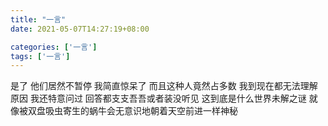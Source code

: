 ```yaml
---
title: "一言"
date: 2021-05-07T14:27:19+08:00

categories: ['一言']
tags: ['一言']
---
```


是了 他们居然不暂停 我简直惊呆了 而且这种人竟然占多数 我到现在都无法理解原因 我还特意问过 回答都支支吾吾或者装没听见 这到底是什么世界未解之谜 就像被双盘吸虫寄生的蜗牛会无意识地朝着天空前进一样神秘